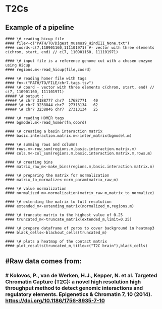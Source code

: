 # T2Cs

## Example of a pipeline
```
#### \# reading hicup file
#### file<-c("PATH/TO/Digest_musmus9_HindIII_None.txt")
#### coord<-c(7,110901160,111101971) #- vector with three elements c(chrom, start, end) // c(7, 110901160, 111101971)

#### \# input file is a reference genome cut with a chosen enzyme using Hicup
#### regions.m<-read_hicup(file,coord)

#### \# reading homer file with tags
#### fn<-("PATH/TO/FILE/chr7.tags.tsv")
#### \# coord - vector with three elements c(chrom, start, end) // c(7, 110901160, 111101971)
##### \# output :
##### \# chr7 3188777 chr7  17687771   40
##### \# chr7 3238844 chr7  27313134   62
##### \# chr7 3238846 chr7  27313134   25

#### \# reading HOMER tags
#### bgmodel.m<-read_homer(fn,coord)

#### \# creating a basin interaction matrix
#### basic.interaction.matrix.m<-inter_matrix(bgmodel.m)

#### \# summing rows and columns
#### rows.m<-row_sum(regions.m,basic.interaction.matrix.m)
#### cols.m<-col_sum(regions.m,basic.interaction.matrix.m,rows.m)

#### \# creating bins
#### matrix_raw_m<-make_bins(regions.m,basic.interaction.matrix.m)

#### \# preparing the matrix for normalization
#### matrix_to_normalize<-norm_param(matrix_raw_m)

#### \# value normalization
#### normalized_m<-normalization(matrix_raw_m,matrix_to_normalize)

#### \# extending the matrix to full resolution
#### extended_m<-extending_matrix(normalized_m,regions.m)

#### \# truncate matrix to the highest value of 0.25
#### truncated_m<-truncate_matrix(extended_m,limit=0.25)

#### \# prepare dataframe of zeros to cover background in heatmap3
#### black_cells<-blackout_cells(truncated_m)

#### \# plots a heatmap of the contact matrix
#### plot_results(truncated_m,title=c("T2C brain"),black_cells)
```

## \#Raw data comes from:
### \# Kolovos, P., van de Werken, H.J., Kepper, N. et al. Targeted Chromatin Capture (T2C): a novel high resolution high throughput method to detect genomic interactions and regulatory elements. Epigenetics & Chromatin 7, 10 (2014). https://doi.org/10.1186/1756-8935-7-10
